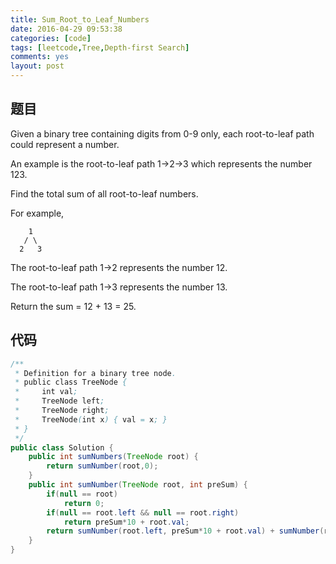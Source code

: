 ```yaml
---
title: Sum_Root_to_Leaf_Numbers
date: 2016-04-29 09:53:38
categories: [code]
tags: [leetcode,Tree,Depth-first Search]
comments: yes
layout: post
---
```


## 题目

Given a binary tree containing digits from 0-9 only, each root-to-leaf path could represent a number.

An example is the root-to-leaf path 1->2->3 which represents the number 123.

Find the total sum of all root-to-leaf numbers.

For example,

```
    1
   / \
  2   3
```

The root-to-leaf path 1->2 represents the number 12.

The root-to-leaf path 1->3 represents the number 13.

Return the sum = 12 + 13 = 25.

## 代码

```java
/**
 * Definition for a binary tree node.
 * public class TreeNode {
 *     int val;
 *     TreeNode left;
 *     TreeNode right;
 *     TreeNode(int x) { val = x; }
 * }
 */
public class Solution {
    public int sumNumbers(TreeNode root) {
        return sumNumber(root,0);
    }
    public int sumNumber(TreeNode root, int preSum) {
        if(null == root)
            return 0;
        if(null == root.left && null == root.right)
            return preSum*10 + root.val;
        return sumNumber(root.left, preSum*10 + root.val) + sumNumber(root.right, preSum*10 + root.val);
    }
}
```
